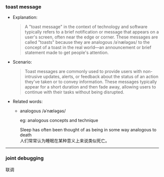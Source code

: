### toast message

- Explanation:
    > A "toast message" in the context of technology and software typically refers to a brief notification or message that appears on a user's screen, often near the edge or corner. These messages are called "toasts" because they are analogous /əˈnæləɡəs/ to the concept of a toast in the real world—an announcement or brief statement made to get people's attention.

- Scenario:
    > Toast messages are commonly used to provide users with non-intrusive updates, alerts, or feedback about the status of an action they've taken or to convey information. These messages typically appear for a short duration and then fade away, allowing users to continue with their tasks without being disrupted.


- Related words:
    - analogous /əˈnæləɡəs/

        eg: analogous concepts and technique

        Sleep has often been thought of as being in some way analogous to death <br>
        人们常常认为睡眠在某种意义上来说类似死亡。 <br>

<hr>

### joint debugging 
联调 <br>
